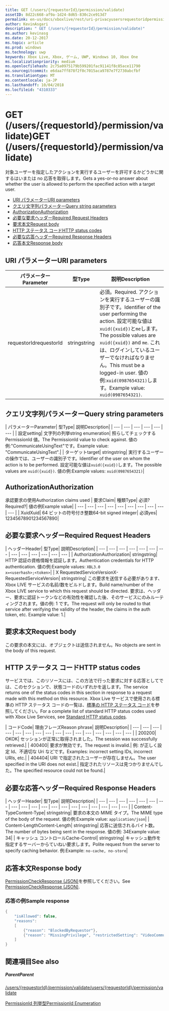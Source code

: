```yaml
---
title: GET (/users/{requestorId}/permission/validate)
assetID: 8d22c668-af9a-1d24-8d65-830c2ce913d7
permalink: en-us/docs/xboxlive/rest/uri-privacyusersrequestoridpermissionvalidateget.html
author: KevinAsgari
description: " GET (/users/{requestorId}/permission/validate)"
ms.author: kevinasg
ms.date: 20-12-2017
ms.topic: article
ms.prod: windows
ms.technology: uwp
keywords: Xbox Live, Xbox, ゲーム, UWP, Windows 10, Xbox One
ms.localizationpriority: medium
ms.openlocfilehash: 2c75a0975179b599201fac91141f8c85ace11790
ms.sourcegitcommit: e6daa7ff878f2f0c7015aca9787e7f2730abcfbf
ms.translationtype: MT
ms.contentlocale: ja-JP
ms.lasthandoff: 10/04/2018
ms.locfileid: "4310333"
---
```

# <a name="get-usersrequestoridpermissionvalidate"></a><span data-ttu-id="97a7b-104">GET (/users/{requestorId}/permission/validate)</span><span class="sxs-lookup"><span data-stu-id="97a7b-104">GET (/users/{requestorId}/permission/validate)</span></span>
<span data-ttu-id="97a7b-105">対象ユーザーを指定したアクションを実行するユーザーを許可するかどうかに関するはいまたは no 応答を取得します。</span><span class="sxs-lookup"><span data-stu-id="97a7b-105">Gets a yes-or-no answer about whether the user is allowed to perform the specified action with a target user.</span></span>

  * [<span data-ttu-id="97a7b-106">URI パラメーター</span><span class="sxs-lookup"><span data-stu-id="97a7b-106">URI parameters</span></span>](#ID4EQ)
  * [<span data-ttu-id="97a7b-107">クエリ文字列パラメーター</span><span class="sxs-lookup"><span data-stu-id="97a7b-107">Query string parameters</span></span>](#ID4E2)
  * [<span data-ttu-id="97a7b-108">Authorization</span><span class="sxs-lookup"><span data-stu-id="97a7b-108">Authorization</span></span>](#ID4EDC)
  * [<span data-ttu-id="97a7b-109">必要な要求ヘッダー</span><span class="sxs-lookup"><span data-stu-id="97a7b-109">Required Request Headers</span></span>](#ID4EID)
  * [<span data-ttu-id="97a7b-110">要求本文</span><span class="sxs-lookup"><span data-stu-id="97a7b-110">Request body</span></span>](#ID4ETE)
  * [<span data-ttu-id="97a7b-111">HTTP ステータス コード</span><span class="sxs-lookup"><span data-stu-id="97a7b-111">HTTP status codes</span></span>](#ID4E5E)
  * [<span data-ttu-id="97a7b-112">必要な応答ヘッダー</span><span class="sxs-lookup"><span data-stu-id="97a7b-112">Required Response Headers</span></span>](#ID4ETG)
  * [<span data-ttu-id="97a7b-113">応答本文</span><span class="sxs-lookup"><span data-stu-id="97a7b-113">Response body</span></span>](#ID4EKAAC)

<a id="ID4EQ"></a>


## <a name="uri-parameters"></a><span data-ttu-id="97a7b-114">URI パラメーター</span><span class="sxs-lookup"><span data-stu-id="97a7b-114">URI parameters</span></span>

| <span data-ttu-id="97a7b-115">パラメーター</span><span class="sxs-lookup"><span data-stu-id="97a7b-115">Parameter</span></span>| <span data-ttu-id="97a7b-116">型</span><span class="sxs-lookup"><span data-stu-id="97a7b-116">Type</span></span>| <span data-ttu-id="97a7b-117">説明</span><span class="sxs-lookup"><span data-stu-id="97a7b-117">Description</span></span>|
| --- | --- | --- |
| <span data-ttu-id="97a7b-118">requestorId</span><span class="sxs-lookup"><span data-stu-id="97a7b-118">requestorId</span></span>| <span data-ttu-id="97a7b-119">string</span><span class="sxs-lookup"><span data-stu-id="97a7b-119">string</span></span>| <span data-ttu-id="97a7b-120">必須。</span><span class="sxs-lookup"><span data-stu-id="97a7b-120">Required.</span></span> <span data-ttu-id="97a7b-121">アクションを実行するユーザーの識別子です。</span><span class="sxs-lookup"><span data-stu-id="97a7b-121">Identifier of the user performing the action.</span></span> <span data-ttu-id="97a7b-122">設定可能な値は<code>xuid({xuid})</code>と<code>me</code>します。</span><span class="sxs-lookup"><span data-stu-id="97a7b-122">The possible values are <code>xuid({xuid})</code> and <code>me</code>.</span></span> <span data-ttu-id="97a7b-123">これは、ログインしているユーザーでなければなりません。</span><span class="sxs-lookup"><span data-stu-id="97a7b-123">This must be a logged-in user.</span></span> <span data-ttu-id="97a7b-124">値の例:<code>xuid(0987654321)</code>します。</span><span class="sxs-lookup"><span data-stu-id="97a7b-124">Example value: <code>xuid(0987654321)</code>.</span></span>|

<a id="ID4E2"></a>


## <a name="query-string-parameters"></a><span data-ttu-id="97a7b-125">クエリ文字列パラメーター</span><span class="sxs-lookup"><span data-stu-id="97a7b-125">Query string parameters</span></span>

| <span data-ttu-id="97a7b-126">パラメーター</span><span class="sxs-lookup"><span data-stu-id="97a7b-126">Parameter</span></span>| <span data-ttu-id="97a7b-127">型</span><span class="sxs-lookup"><span data-stu-id="97a7b-127">Type</span></span>| <span data-ttu-id="97a7b-128">説明</span><span class="sxs-lookup"><span data-stu-id="97a7b-128">Description</span></span>|
| --- | --- | --- | --- | --- | --- |
| <span data-ttu-id="97a7b-129">設定</span><span class="sxs-lookup"><span data-stu-id="97a7b-129">setting</span></span>| <span data-ttu-id="97a7b-130">文字列の列挙</span><span class="sxs-lookup"><span data-stu-id="97a7b-130">string enumeration</span></span>| <span data-ttu-id="97a7b-131">照らしてチェックする PermissionId 値。</span><span class="sxs-lookup"><span data-stu-id="97a7b-131">The PermissionId value to check against.</span></span> <span data-ttu-id="97a7b-132">値の例:"CommunicateUsingText"です。</span><span class="sxs-lookup"><span data-stu-id="97a7b-132">Example value: "CommunicateUsingText".</span></span>|
| <span data-ttu-id="97a7b-133">ターゲット</span><span class="sxs-lookup"><span data-stu-id="97a7b-133">target</span></span>| <span data-ttu-id="97a7b-134">string</span><span class="sxs-lookup"><span data-stu-id="97a7b-134">string</span></span>| <span data-ttu-id="97a7b-135">実行するユーザーの操作では、ユーザーの識別子です。</span><span class="sxs-lookup"><span data-stu-id="97a7b-135">Identifier of the user on whom the action is to be performed.</span></span> <span data-ttu-id="97a7b-136">設定可能な値は<code>xuid({xuid})</code>します。</span><span class="sxs-lookup"><span data-stu-id="97a7b-136">The possible values are <code>xuid({xuid})</code>.</span></span> <span data-ttu-id="97a7b-137">値の例:</span><span class="sxs-lookup"><span data-stu-id="97a7b-137">Example values:</span></span> <code>xuid(0987654321)</code>|

<a id="ID4EDC"></a>


## <a name="authorization"></a><span data-ttu-id="97a7b-138">Authorization</span><span class="sxs-lookup"><span data-stu-id="97a7b-138">Authorization</span></span>

<span data-ttu-id="97a7b-139">承認要求の使用</span><span class="sxs-lookup"><span data-stu-id="97a7b-139">Authorization claims used</span></span> | <span data-ttu-id="97a7b-140">要求</span><span class="sxs-lookup"><span data-stu-id="97a7b-140">Claim</span></span>| <span data-ttu-id="97a7b-141">種類</span><span class="sxs-lookup"><span data-stu-id="97a7b-141">Type</span></span>| <span data-ttu-id="97a7b-142">必須?</span><span class="sxs-lookup"><span data-stu-id="97a7b-142">Required?</span></span>| <span data-ttu-id="97a7b-143">値の例</span><span class="sxs-lookup"><span data-stu-id="97a7b-143">Example value</span></span>|
| --- | --- | --- | --- | --- | --- | --- | --- | --- | --- |
| <span data-ttu-id="97a7b-144">Xuid</span><span class="sxs-lookup"><span data-stu-id="97a7b-144">Xuid</span></span>| <span data-ttu-id="97a7b-145">64 ビットの符号付き整数</span><span class="sxs-lookup"><span data-stu-id="97a7b-145">64-bit signed integer</span></span>| <span data-ttu-id="97a7b-146">必須</span><span class="sxs-lookup"><span data-stu-id="97a7b-146">yes</span></span>| <span data-ttu-id="97a7b-147">1234567890</span><span class="sxs-lookup"><span data-stu-id="97a7b-147">1234567890</span></span>|

<a id="ID4EID"></a>


## <a name="required-request-headers"></a><span data-ttu-id="97a7b-148">必要な要求ヘッダー</span><span class="sxs-lookup"><span data-stu-id="97a7b-148">Required Request Headers</span></span>

| <span data-ttu-id="97a7b-149">ヘッダー</span><span class="sxs-lookup"><span data-stu-id="97a7b-149">Header</span></span>| <span data-ttu-id="97a7b-150">型</span><span class="sxs-lookup"><span data-stu-id="97a7b-150">Type</span></span>| <span data-ttu-id="97a7b-151">説明</span><span class="sxs-lookup"><span data-stu-id="97a7b-151">Description</span></span>|
| --- | --- | --- | --- | --- | --- | --- | --- | --- | --- | --- | --- | --- |
| <span data-ttu-id="97a7b-152">Authorization</span><span class="sxs-lookup"><span data-stu-id="97a7b-152">Authorization</span></span>| <span data-ttu-id="97a7b-153">string</span><span class="sxs-lookup"><span data-stu-id="97a7b-153">string</span></span>| <span data-ttu-id="97a7b-154">HTTP 認証の資格情報を認証します。</span><span class="sxs-lookup"><span data-stu-id="97a7b-154">Authentication credentials for HTTP authentication.</span></span> <span data-ttu-id="97a7b-155">値の例:</span><span class="sxs-lookup"><span data-stu-id="97a7b-155">Example values:</span></span> <code>XBL3.0 x=&lt;userhash>;&lt;token></code>|
| <span data-ttu-id="97a7b-156">X RequestedServiceVersion</span><span class="sxs-lookup"><span data-stu-id="97a7b-156">X-RequestedServiceVersion</span></span>| <span data-ttu-id="97a7b-157">string</span><span class="sxs-lookup"><span data-stu-id="97a7b-157">string</span></span>| <span data-ttu-id="97a7b-158">この要求を送信する必要があります、Xbox LIVE サービスの名前/数をビルドします。</span><span class="sxs-lookup"><span data-stu-id="97a7b-158">Build name/number of the Xbox LIVE service to which this request should be directed.</span></span> <span data-ttu-id="97a7b-159">要求は、ヘッダー、要求に認証トークンなどの有効性を確認した後、そのサービスにのみルーティングされます。値の例: 1 です。</span><span class="sxs-lookup"><span data-stu-id="97a7b-159">The request will only be routed to that service after verifying the validity of the header, the claims in the auth token, etc. Example value: 1.</span></span>|

<a id="ID4ETE"></a>


## <a name="request-body"></a><span data-ttu-id="97a7b-160">要求本文</span><span class="sxs-lookup"><span data-stu-id="97a7b-160">Request body</span></span>

<span data-ttu-id="97a7b-161">この要求の本文には、オブジェクトは送信されません。</span><span class="sxs-lookup"><span data-stu-id="97a7b-161">No objects are sent in the body of this request.</span></span>

<a id="ID4E5E"></a>


## <a name="http-status-codes"></a><span data-ttu-id="97a7b-162">HTTP ステータス コード</span><span class="sxs-lookup"><span data-stu-id="97a7b-162">HTTP status codes</span></span>

<span data-ttu-id="97a7b-163">サービスでは、このリソースには、この方法で行った要求に対する応答としてでは、このセクションで、状態コードのいずれかを返します。</span><span class="sxs-lookup"><span data-stu-id="97a7b-163">The service returns one of the status codes in this section in response to a request made with this method on this resource.</span></span> <span data-ttu-id="97a7b-164">Xbox Live サービスで使用される標準の HTTP ステータス コードの一覧は、[標準の HTTP ステータス コード](../../additional/httpstatuscodes.md)を参照してください。</span><span class="sxs-lookup"><span data-stu-id="97a7b-164">For a complete list of standard HTTP status codes used with Xbox Live Services, see [Standard HTTP status codes](../../additional/httpstatuscodes.md).</span></span>

| <span data-ttu-id="97a7b-165">コード</span><span class="sxs-lookup"><span data-stu-id="97a7b-165">Code</span></span>| <span data-ttu-id="97a7b-166">理由フレーズ</span><span class="sxs-lookup"><span data-stu-id="97a7b-166">Reason phrase</span></span>| <span data-ttu-id="97a7b-167">説明</span><span class="sxs-lookup"><span data-stu-id="97a7b-167">Description</span></span>|
| --- | --- | --- | --- | --- | --- | --- | --- | --- | --- | --- | --- | --- | --- | --- | --- |
| <span data-ttu-id="97a7b-168">200</span><span class="sxs-lookup"><span data-stu-id="97a7b-168">200</span></span>| <span data-ttu-id="97a7b-169">OK</span><span class="sxs-lookup"><span data-stu-id="97a7b-169">OK</span></span>| <span data-ttu-id="97a7b-170">セッションが正常に取得されました。</span><span class="sxs-lookup"><span data-stu-id="97a7b-170">The session was successfully retrieved.</span></span>|
| <span data-ttu-id="97a7b-171">400</span><span class="sxs-lookup"><span data-stu-id="97a7b-171">400</span></span>| <span data-ttu-id="97a7b-172">要求が無効です。</span><span class="sxs-lookup"><span data-stu-id="97a7b-172">The request is invalid.</span></span>| <span data-ttu-id="97a7b-173">例: が正しく設定 Id、不適切な Uri などです。</span><span class="sxs-lookup"><span data-stu-id="97a7b-173">Examples: incorrect setting IDs, incorrect URIs, etc.</span></span>|
| <span data-ttu-id="97a7b-174">404</span><span class="sxs-lookup"><span data-stu-id="97a7b-174">404</span></span>| <span data-ttu-id="97a7b-175">URI で指定されたユーザーが存在しません。</span><span class="sxs-lookup"><span data-stu-id="97a7b-175">The user specified in the URI does not exist.</span></span>| <span data-ttu-id="97a7b-176">指定されたリソースは見つかりませんでした。</span><span class="sxs-lookup"><span data-stu-id="97a7b-176">The specified resource could not be found.</span></span>|

<a id="ID4ETG"></a>


## <a name="required-response-headers"></a><span data-ttu-id="97a7b-177">必要な応答ヘッダー</span><span class="sxs-lookup"><span data-stu-id="97a7b-177">Required Response Headers</span></span>

| <span data-ttu-id="97a7b-178">ヘッダー</span><span class="sxs-lookup"><span data-stu-id="97a7b-178">Header</span></span>| <span data-ttu-id="97a7b-179">型</span><span class="sxs-lookup"><span data-stu-id="97a7b-179">Type</span></span>| <span data-ttu-id="97a7b-180">説明</span><span class="sxs-lookup"><span data-stu-id="97a7b-180">Description</span></span>|
| --- | --- | --- | --- | --- | --- | --- | --- | --- | --- | --- | --- | --- | --- | --- | --- | --- | --- | --- |
| <span data-ttu-id="97a7b-181">Content-Type</span><span class="sxs-lookup"><span data-stu-id="97a7b-181">Content-Type</span></span>| <span data-ttu-id="97a7b-182">string</span><span class="sxs-lookup"><span data-stu-id="97a7b-182">string</span></span>| <span data-ttu-id="97a7b-183">要求の本文の MIME タイプ。</span><span class="sxs-lookup"><span data-stu-id="97a7b-183">The MIME type of the body of the request.</span></span> <span data-ttu-id="97a7b-184">値の例:</span><span class="sxs-lookup"><span data-stu-id="97a7b-184">Example value:</span></span> <code>application/json</code>|
| <span data-ttu-id="97a7b-185">Content-Length</span><span class="sxs-lookup"><span data-stu-id="97a7b-185">Content-Length</span></span>| <span data-ttu-id="97a7b-186">string</span><span class="sxs-lookup"><span data-stu-id="97a7b-186">string</span></span>| <span data-ttu-id="97a7b-187">応答に送信されるバイト数。</span><span class="sxs-lookup"><span data-stu-id="97a7b-187">The number of bytes being sent in the response.</span></span> <span data-ttu-id="97a7b-188">値の例: 34</span><span class="sxs-lookup"><span data-stu-id="97a7b-188">Example value: 34</span></span>|
| <span data-ttu-id="97a7b-189">キャッシュ コントロール</span><span class="sxs-lookup"><span data-stu-id="97a7b-189">Cache-Control</span></span>| <span data-ttu-id="97a7b-190">string</span><span class="sxs-lookup"><span data-stu-id="97a7b-190">string</span></span>| <span data-ttu-id="97a7b-191">キャッシュ動作を指定するサーバーからていねい要求します。</span><span class="sxs-lookup"><span data-stu-id="97a7b-191">Polite request from the server to specify caching behavior.</span></span> <span data-ttu-id="97a7b-192">例:</span><span class="sxs-lookup"><span data-stu-id="97a7b-192">Example:</span></span> <code>no-cache, no-store</code>|

<a id="ID4EKAAC"></a>


## <a name="response-body"></a><span data-ttu-id="97a7b-193">応答本文</span><span class="sxs-lookup"><span data-stu-id="97a7b-193">Response body</span></span>

<span data-ttu-id="97a7b-194">[PermissionCheckResponse (JSON)](../../json/json-permissioncheckresponse.md)を参照してください。</span><span class="sxs-lookup"><span data-stu-id="97a7b-194">See [PermissionCheckResponse (JSON)](../../json/json-permissioncheckresponse.md).</span></span>

<a id="ID4EWAAC"></a>


### <a name="sample-response"></a><span data-ttu-id="97a7b-195">応答の例</span><span class="sxs-lookup"><span data-stu-id="97a7b-195">Sample response</span></span>


```cpp
{
    "isAllowed": false,
    "reasons":
    [
        {"reason": "BlockedByRequestor"},
        {"reason": "MissingPrivilege", "restrictedSetting": "VideoCommunications"}
    ]
}

```


<a id="ID4EABAC"></a>


## <a name="see-also"></a><span data-ttu-id="97a7b-196">関連項目</span><span class="sxs-lookup"><span data-stu-id="97a7b-196">See also</span></span>

<a id="ID4ECBAC"></a>


##### <a name="parent"></a><span data-ttu-id="97a7b-197">Parent</span><span class="sxs-lookup"><span data-stu-id="97a7b-197">Parent</span></span>

[<span data-ttu-id="97a7b-198">/users/{requestorId}/permission/validate</span><span class="sxs-lookup"><span data-stu-id="97a7b-198">/users/{requestorId}/permission/validate</span></span>](uri-privacyusersrequestoridpermissionvalidate.md)

 [<span data-ttu-id="97a7b-199">PermissionId 列挙型</span><span class="sxs-lookup"><span data-stu-id="97a7b-199">PermissionId Enumeration</span></span>](../../enums/privacy-enum-permissionid.md)
